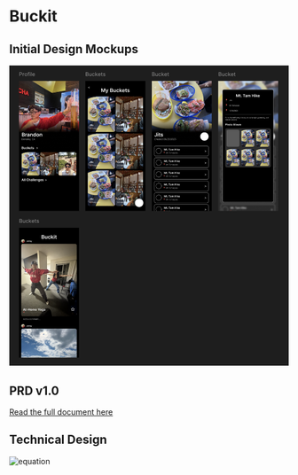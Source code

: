 # Buckit
## Initial Design Mockups
![initial_design](./readme_assets/initial_design.png)
## PRD v1.0
[Read the full document here](https://docs.google.com/document/d/1zJ0PVIeczIu6qECpJUD3cGE9qiwpAGbLtxmicYlJFzo/edit?usp=sharing)

## Technical Design
![equation](https://latex.codecogs.com/svg.image?%20s(u,i,c)=%5Cunderbrace%7B%5Calpha%5C,%5Ctextbf%7BAppeal%7D_%7B%5Ctext%7BMM%7D%7D(i)%7D_%7B%5Ctext%7BDMN/appeal%7D%7D&plus;%5Cunderbrace%7B%5Cbeta%5C,%5Clangle%5Cmathbf%7Bz%7D%5E%7B%5Ctext%7Btrait%7D%7D_u,%5Cmathbf%7Be%7D_i%5Crangle%7D_%7B%5Ctext%7Bwho%20you%20are%7D%7D&plus;%5Cunderbrace%7B%5Cgamma%5C,%5Clangle%5Cmathbf%7Bz%7D%5E%7B%5Ctext%7Bstate%7D%7D_u(c),%5Cmathbf%7Be%7D_i%5Crangle%7D_%7B%5Ctext%7Bhow%20you%20feel%20now%7D%7D&plus;%5Cunderbrace%7B%5Cdelta%5C,%5Ctext%7BSocialBonus%7D(u,i)%7D_%7B%5Ctext%7BvmPFC%20social%7D%7D-%5Cunderbrace%7B%5Clambda%5C,%5Ctext%7BEffortCost%7D(i,c)%7D_%7B%5Ctext%7Bvalue%20minus%20cost%7D%7D&plus;%5Cunderbrace%7B%5Crho%5C,%5Ctext%7BNovelty/Diversity%7D(i%5Cmid%5Cmathcal%7BL%7D)%7D_%7B%5Ctext%7Bmulti-objective%7D%7D)
